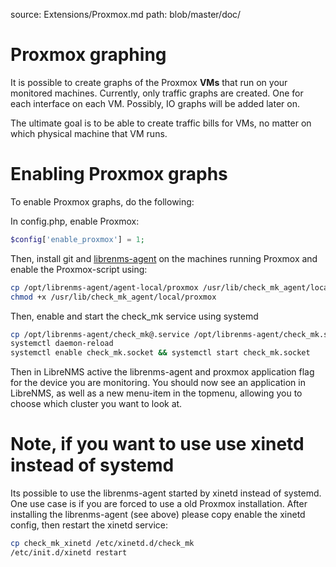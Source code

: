 source: Extensions/Proxmox.md
path: blob/master/doc/

# Proxmox graphing

It is possible to create graphs of the Proxmox **VMs** that run on
your monitored machines. Currently, only traffic graphs are
created. One for each interface on each VM. Possibly, IO graphs will
be added later on.

The ultimate goal is to be able to create traffic bills for VMs, no
matter on which physical machine that VM runs.

# Enabling Proxmox graphs

To enable Proxmox graphs, do the following:

In config.php, enable Proxmox:

```php
$config['enable_proxmox'] = 1;
```

Then, install git and
[librenms-agent](http://docs.librenms.org/Extensions/Applications/) on
the machines running Proxmox and enable the Proxmox-script using:

```bash
cp /opt/librenms-agent/agent-local/proxmox /usr/lib/check_mk_agent/local/proxmox
chmod +x /usr/lib/check_mk_agent/local/proxmox
```

Then, enable and start the check_mk service using systemd

```bash
cp /opt/librenms-agent/check_mk@.service /opt/librenms-agent/check_mk.socket /etc/systemd/system
systemctl daemon-reload
systemctl enable check_mk.socket && systemctl start check_mk.socket
```

Then in LibreNMS active the librenms-agent and proxmox application
flag for the device you are monitoring. You should now see an
application in LibreNMS, as well as a new menu-item in the topmenu,
allowing you to choose which cluster you want to look at.

# Note, if you want to use use xinetd instead of systemd

Its possible to use the librenms-agent started by xinetd instead of
systemd. One use case is if you are forced to use a old Proxmox
installation. After installing the librenms-agent (see above) please
copy enable the xinetd config, then restart the xinetd service:

```bash
cp check_mk_xinetd /etc/xinetd.d/check_mk
/etc/init.d/xinetd restart
```
